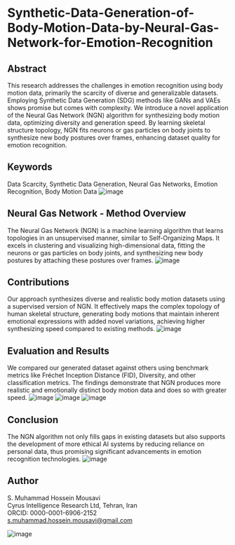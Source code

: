 # Synthetic-Data-Generation-of-Body-Motion-Data-by-Neural-Gas-Network-for-Emotion-Recognition

## Abstract
This research addresses the challenges in emotion recognition using body motion data, primarily the scarcity of diverse and generalizable datasets. Employing Synthetic Data Generation (SDG) methods like GANs and VAEs shows promise but comes with complexity. We introduce a novel application of the Neural Gas Network (NGN) algorithm for synthesizing body motion data, optimizing diversity and generation speed. By learning skeletal structure topology, NGN fits neurons or gas particles on body joints to synthesize new body postures over frames, enhancing dataset quality for emotion recognition.

## Keywords
Data Scarcity, Synthetic Data Generation, Neural Gas Networks, Emotion Recognition, Body Motion Data
![image](https://github.com/user-attachments/assets/520b62a4-2324-4035-87ac-2bbc4be95449)

## Neural Gas Network - Method Overview
The Neural Gas Network (NGN) is a machine learning algorithm that learns topologies in an unsupervised manner, similar to Self-Organizing Maps. It excels in clustering and visualizing high-dimensional data, fitting the neurons or gas particles on body joints, and synthesizing new body postures by attaching these postures over frames.
![image](https://github.com/user-attachments/assets/71d968e3-f47a-4867-9e1e-28c30c05c78e)

## Contributions
Our approach synthesizes diverse and realistic body motion datasets using a supervised version of NGN. It effectively maps the complex topology of human skeletal structure, generating body motions that maintain inherent emotional expressions with added novel variations, achieving higher synthesizing speed compared to existing methods.
![image](https://github.com/user-attachments/assets/235ce023-86c0-4818-ac42-9f2ce9913847)

## Evaluation and Results
We compared our generated dataset against others using benchmark metrics like Fréchet Inception Distance (FID), Diversity, and other classification metrics. The findings demonstrate that NGN produces more realistic and emotionally distinct body motion data and does so with greater speed.
![image](https://github.com/user-attachments/assets/dc17231f-7679-426d-8892-e75b3c8adca4)
![image](https://github.com/user-attachments/assets/f4420a64-6a51-4081-b06b-212621e6bff0)
![image](https://github.com/user-attachments/assets/0129d076-47ce-4f9b-955b-4b691a84fb2e)

## Conclusion
The NGN algorithm not only fills gaps in existing datasets but also supports the development of more ethical AI systems by reducing reliance on personal data, thus promising significant advancements in emotion recognition technologies.
![image](https://github.com/user-attachments/assets/5307b5c4-905a-4ca7-9caf-e52347e1454c)

## Author
S. Muhammad Hossein Mousavi  
Cyrus Intelligence Research Ltd, Tehran, Iran  
ORCID: 0000-0001-6906-2152  
s.muhammad.hossein.mousavi@gmail.com

![image](https://github.com/user-attachments/assets/ace75e73-60b7-4985-9927-0e0121df4d54)

